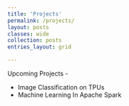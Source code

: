 ```yaml
---
title: 'Projects'
permalink: /projects/
layout: posts
classes: wide
collection: posts
entries_layout: grid

---
```


Upcoming Projects -
* Image Classification on TPUs
* Machine Learning In Apache Spark



<!-- {% include figure image_path="/assets/images/project.jpg" alt="this is a placeholder image" caption="This is a figure caption." %} -->
